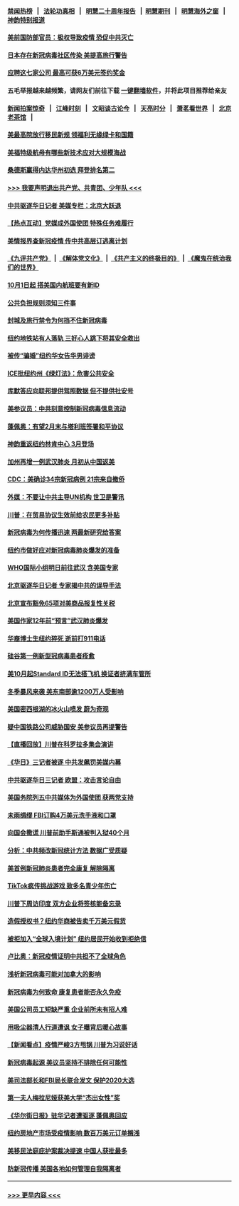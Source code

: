#### [禁闻热榜](热点新闻.md?=0)  &nbsp;&nbsp;|&nbsp;&nbsp; [法轮功真相](https://github.com/gfw-breaker/truth/blob/master/README.md?=0) &nbsp;&nbsp;|&nbsp;&nbsp; [明慧二十周年报告](https://github.com/gfw-breaker/mh-reports/blob/master/README.md?=0) &nbsp;&nbsp;|&nbsp;&nbsp;[明慧期刊](https://github.com/gfw-breaker/mh-qikan) &nbsp;&nbsp;|&nbsp;&nbsp; [明慧海外之窗](https://github.com/gfw-breaker/mh-news/blob/master/README.md?=0) &nbsp;&nbsp;|&nbsp;&nbsp; [神韵特别报道](https://github.com/gfw-breaker/mh-news/blob/master/shenyun.md?=0)
#### [美前国防部官员：极权导致疫情 恐促中共灭亡](../pages/nsc412/n11889092.md?t=02240131) 
#### [日本存在新冠病毒社区传染 美提高旅行警告](../pages/nsc412/n11889917.md?t=02240131) 
#### [应聘这七家公司 最高可获6万美元签约奖金](../pages/nsc412/n11879446.md?t=02240131) 
#### 五毛举报越来越频繁，请网友们前往下载 [一键翻墙软件](https://github.com/gfw-breaker/ssr-accounts)，并将此项目推荐给亲友
#### [新闻拍案惊奇](https://github.com/gfw-breaker/banned-news/blob/master/pages/link4.md) &nbsp;&nbsp;|&nbsp;&nbsp; [江峰时刻](https://github.com/gfw-breaker/banned-news/blob/master/pages/link4.md) &nbsp;&nbsp;|&nbsp;&nbsp; [文昭谈古论今](https://github.com/gfw-breaker/banned-news/blob/master/pages/link4.md) &nbsp;&nbsp;|&nbsp;&nbsp; [天亮时分](https://github.com/gfw-breaker/banned-news/blob/master/pages/link4.md) &nbsp;&nbsp;|&nbsp;&nbsp; [萧茗看世界](https://github.com/gfw-breaker/banned-news/blob/master/pages/link4.md) &nbsp;&nbsp;|&nbsp;&nbsp; [北京老茶馆](https://github.com/gfw-breaker/banned-news/blob/master/pages/link4.md) &nbsp;&nbsp;|&nbsp;&nbsp; 
#### [美最高院放行移民新规 领福利无缘绿卡和国籍](../pages/nsc412/n11889500.md?t=02240131) 
#### [美福特级航母有哪些新技术应对大规模海战](../pages/nsc412/n11882087.md?t=02240131) 
#### [桑德斯赢得内达华州初选 拜登排名第二](../pages/nsc412/n11888760.md?t=02240131) 
#### [>>> 我要声明退出共产党、共青团、少年队 <<<](https://github.com/begood0513/goodnews/blob/master/quit/letter.md) 
#### [中共驱逐华日记者 美媒专栏：北京大跃退](../pages/nsc412/n11888453.md?t=02240131) 
#### [【热点互动】党媒成外国使团 特殊任务难履行](../pages/nsc412/n11888306.md?t=02240131) 
#### [美情报界查新冠疫情 传中共高层订逃离计划](../pages/nsc412/n11888161.md?t=02240131) 
#### [《九评共产党》](https://github.com/begood0513/9ping.md/blob/master/README.md) &nbsp;|&nbsp; [《解体党文化》](../../../../jtdwh.md/blob/master/README.md)  &nbsp;|&nbsp; [《共产主义的终极目的》](../../../../gczydzjmd.md/blob/master/README.md) &nbsp;|&nbsp; [《魔鬼在统治我们的世界》](../../../../mgztzwmdsj.md/blob/master/README.md) 
#### [10月1日起 搭美国内航班要有新ID](../pages/nsc412/n11888243.md?t=02240131) 
#### [公共负担规则须知三件事](../pages/nsc412/n11888123.md?t=02240131) 
#### [封城及旅行禁令为何挡不住新冠病毒](../pages/nsc412/n11888067.md?t=02240131) 
#### [纽约地铁站有人落轨   三好心人跳下将其安全救出](../pages/nsc412/n11888088.md?t=02240131) 
#### [被传“骗婚”纽约华女告华男诽谤](../pages/nsc412/n11887303.md?t=02240131) 
#### [ICE批纽约州《绿灯法》：危害公共安全](../pages/nsc412/n11887285.md?t=02240131) 
#### [库默答应向联邦提供驾照数据 但不提供社安号](../pages/nsc412/n11887269.md?t=02240131) 
#### [美参议员：中共刻意控制新冠病毒信息流动](../pages/nsc412/n11887949.md?t=02240131) 
#### [蓬佩奥：有望2月末与塔利班签署和平协议](../pages/nsc412/n11887248.md?t=02240131) 
#### [神韵重返纽约林肯中心 3月登场](../pages/nsc412/n11885013.md?t=02240131) 
#### [加州再增一例武汉肺炎 月初从中国返美](../pages/nsc412/n11886929.md?t=02240131) 
#### [CDC：美确诊34宗新冠病例 21宗来自撤侨](../pages/nsc412/n11886795.md?t=02240131) 
#### [外媒：不要让中共主导UN机构 世卫是警讯](../pages/nsc412/n11886401.md?t=02240131) 
#### [川普：在贸易协议生效前给农民更多补贴](../pages/nsc412/n11886549.md?t=02240131) 
#### [新冠病毒为何传播迅速 两最新研究给答案](../pages/nsc412/n11886505.md?t=02240131) 
#### [纽约市做好应对新冠病毒肺炎爆发的准备](../pages/nsc412/n11885019.md?t=02240131) 
#### [WHO国际小组明日前往武汉 含美国专家](../pages/nsc412/n11886380.md?t=02240131) 
#### [北京驱逐华日记者 专家揭中共的误导手法](../pages/nsc412/n11886124.md?t=02240131) 
#### [北京宣布豁免65项对美商品报复性关税](../pages/nsc412/n11885960.md?t=02240131) 
#### [美国作家12年前“预言”武汉肺炎爆发](../pages/nsc412/n11885487.md?t=02240131) 
#### [华裔博士生纽约猝死  逝前打911电话](../pages/nsc412/n11885007.md?t=02240131) 
#### [硅谷第一例新型冠病毒患者痊愈](../pages/nsc412/n11885163.md?t=02240131) 
#### [美10月起Standard ID无法搭飞机  换证者挤满车管所](../pages/nsc412/n11885036.md?t=02240131) 
#### [冬季暴风来袭 美东南部逾1200万人受影响](../pages/nsc412/n11884620.md?t=02240131) 
#### [美国密西根湖的冰火山喷发 蔚为奇观](../pages/nsc412/n11884842.md?t=02240131) 
#### [疑中国铁路公司威胁国安 美参议员再提警告](../pages/nsc412/n11884300.md?t=02240131) 
#### [【直播回放】川普在科罗拉多集会演讲](../pages/nsc412/n11883640.md?t=02240131) 
#### [《华日》三记者被逐 中共发飙罚美媒内幕](../pages/nsc412/n11884184.md?t=02240131) 
#### [中共驱逐华日三记者 欧盟：攻击言论自由](../pages/nsc412/n11884179.md?t=02240131) 
#### [美国务院列五中共媒体为外国使团 获两党支持](../pages/nsc412/n11883954.md?t=02240131) 
#### [未雨绸缪 FBI订购4万美元洗手液和口罩](../pages/nsc412/n11883960.md?t=02240131) 
#### [向国会撒谎 川普前助手斯通被判入狱40个月](../pages/nsc412/n11883930.md?t=02240131) 
#### [分析：中共频改新冠统计方法 数据广受质疑](../pages/nsc412/n11883875.md?t=02240131) 
#### [美首例新冠肺炎患者完全康复 解除隔离](../pages/nsc412/n11883754.md?t=02240131) 
#### [TikTok疯传挑战游戏 致多名青少年伤亡](../pages/nsc412/n11883598.md?t=02240131) 
#### [川普下周访印度 双方企业将签核能备忘录](../pages/nsc412/n11883604.md?t=02240131) 
#### [造假授权书？纽约华商被告卖千万美元假货](../pages/nsc412/n11882429.md?t=02240131) 
#### [被拒加入“全球入境计划”  纽约居民开始收到拒绝信](../pages/nsc412/n11882417.md?t=02240131) 
#### [卢比奥：新冠疫情证明中共担不了全球角色](../pages/nsc412/n11881340.md?t=02240131) 
#### [浅析新冠病毒可能对加拿大的影响](../pages/nsc412/n11879775.md?t=02240131) 
#### [新冠病毒为何致命 康复患者能否永久免疫](../pages/nsc412/n11881488.md?t=02240131) 
#### [美国公司员工短缺严重 企业前所未有招人难](../pages/nsc412/n11881792.md?t=02240131) 
#### [用吸尘器清人行道遭讽 女子曝背后暖心故事](../pages/nsc412/n11881702.md?t=02240131) 
#### [【新闻看点】疫情严峻3方甩锅 川普为习说好话](../pages/nsc412/n11881049.md?t=02240131) 
#### [新冠病毒起源 美议员坚持不排除任何可能性](../pages/nsc412/n11881179.md?t=02240131) 
#### [美司法部长和FBI局长联合发文 保护2020大选](../pages/nsc412/n11881522.md?t=02240131) 
#### [第一夫人梅拉尼娅获美大学“杰出女性”奖](../pages/nsc412/n11881185.md?t=02240131) 
#### [《华尔街日报》驻华记者遭驱逐 蓬佩奥回应](../pages/nsc412/n11881166.md?t=02240131) 
#### [纽约房地产市场受疫情影响  数百万美元订单搁浅](../pages/nsc412/n11879548.md?t=02240131) 
#### [美移民法庭庇护案裁决提速 中国人获批最多](../pages/nsc412/n11879431.md?t=02240131) 
#### [防新冠传播 美国各地如何管理自我隔离者](../pages/nsc412/n11881062.md?t=02240131) 

----
#### [ >>> 更早内容 <<< ](../indexes/nsc412-earlier.md)
